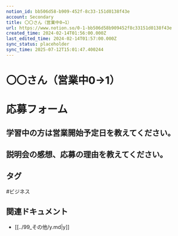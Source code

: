 ```yaml
---
notion_id: bb506d58-b909-452f-8c33-151d0138f43e
account: Secondary
title: 〇〇さん（営業中0→1）
url: https://www.notion.so/0-1-bb506d58b909452f8c33151d0138f43e
created_time: 2024-02-14T01:56:00.000Z
last_edited_time: 2024-02-14T01:57:00.000Z
sync_status: placeholder
sync_time: 2025-07-12T15:01:47.400244
---
```

# 〇〇さん（営業中0→1）

# 応募フォーム
  ## 学習中の方は営業開始予定日を教えてください。
  ## 説明会の感想、応募の理由を教えてください。

## タグ

#ビジネス 

## 関連ドキュメント

- [[../99_その他/y.md|y]]

